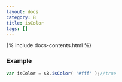 ```yaml
---
layout: docs
category: B
title: isColor
tags: []
---
```


{% include docs-contents.html %}

### Example
```js
var isColor = $B.isColor( '#fff' );//true
```
